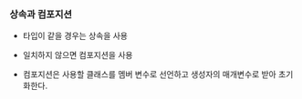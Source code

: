 ### 상속과 컴포지션

* 타입이 같을 경우는 상속을 사용

* 일치하지 않으면 컴포지션을 사용

* 컴포지션은 사용할 클래스를 멤버 변수로 선언하고 생성자의 매개변수로 받아 초기화한다.
